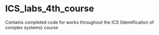 # ICS_labs_4th_course
Contains completed code for works throughout the ICS (Identification of complex systems) course
